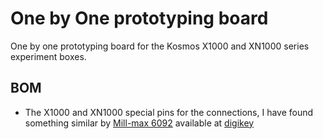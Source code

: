 # One by One prototyping board
One by one prototyping board for the Kosmos X1000 and XN1000 series experiment boxes.
## BOM
* The X1000 and XN1000 special pins for the connections, I have found something similar by [Mill-max 6092](https://www.mill-max.com/catalog/download/2020-10%3A207M.pdf) available at [digikey](https://www.digikey.com/en/products/detail/mill-max-manufacturing-corp/6092-0-00-15-00-00-33-0/1991698)

